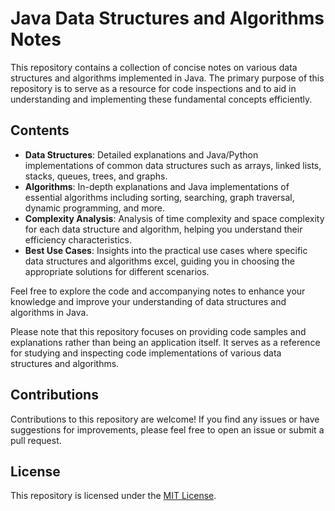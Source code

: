 # Java Data Structures and Algorithms Notes

This repository contains a collection of concise notes on various data structures and algorithms implemented in Java. The primary purpose of this repository is to serve as a resource for code inspections and to aid in understanding and implementing these fundamental concepts efficiently.

## Contents

- **Data Structures**: Detailed explanations and Java/Python implementations of common data structures such as arrays, linked lists, stacks, queues, trees, and graphs.
- **Algorithms**: In-depth explanations and Java implementations of essential algorithms including sorting, searching, graph traversal, dynamic programming, and more.
- **Complexity Analysis**: Analysis of time complexity and space complexity for each data structure and algorithm, helping you understand their efficiency characteristics.
- **Best Use Cases**: Insights into the practical use cases where specific data structures and algorithms excel, guiding you in choosing the appropriate solutions for different scenarios.

Feel free to explore the code and accompanying notes to enhance your knowledge and improve your understanding of data structures and algorithms in Java.

Please note that this repository focuses on providing code samples and explanations rather than being an application itself. It serves as a reference for studying and inspecting code implementations of various data structures and algorithms.

## Contributions

Contributions to this repository are welcome! If you find any issues or have suggestions for improvements, please feel free to open an issue or submit a pull request.

## License

This repository is licensed under the [MIT License](LICENSE).
